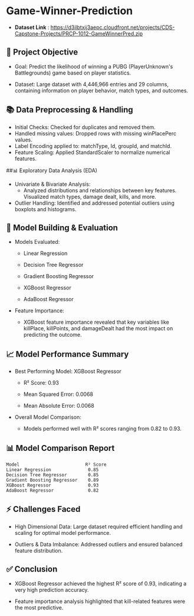 # Game-Winner-Prediction

- **Dataset Link** : https://d3ilbtxij3aepc.cloudfront.net/projects/CDS-Capstone-Projects/PRCP-1012-GameWinnerPred.zip


## 🎯 Project Objective

* Goal: Predict the likelihood of winning a PUBG (PlayerUnknown's Battlegrounds) game based on player 			statistics.

* Dataset: Large dataset with 4,446,966 entries and 29 columns, containing information on player behavior, 		match types, and outcomes.

## 📚 Data Preprocessing & Handling
* Initial Checks:
          Checked for duplicates and removed them.
* Handled missing values:
          Dropped rows with missing winPlacePerc values.
* Label Encoding applied to:
          matchType, Id, groupId, and matchId.
* Feature Scaling:
          Applied StandardScaler to normalize numerical features.

##📊 Exploratory Data Analysis (EDA)
	
* Univariate & Bivariate Analysis:
    * Analyzed distributions and relationships between key features.
		Visualized match types, damage dealt, kills, and more.
* Outlier Handling:
		 Identified and addressed potential outliers using boxplots and histograms.

## 🧠 Model Building & Evaluation
	
  * Models Evaluated:
    
	  * Linear Regression
		
    * Decision Tree Regressor
		
    * Gradient Boosting Regressor
		
    * XGBoost Regressor
		
    * AdaBoost Regressor
	
  * Feature Importance:
    
	* XGBoost feature importance revealed that key variables like killPlace, killPoints, and damageDealt 		had the most impact on predicting the outcome.

## 📈 Model Performance Summary
	
  * Best Performing Model: XGBoost Regressor
		
    * R² Score: 0.93
		
    * Mean Squared Error: 0.0068
		
    * Mean Absolute Error: 0.0068
	
  * Overall Model Comparison:
	
    * Models performed well with R² scores ranging from 0.82 to 0.93.

## 📊 Model Comparison Report
```
Model	        			  R² Score
Linear Regression	  	       0.85
Decision Tree Regressor		   0.85
Gradient Boosting Regressor	   0.89
XGBoost Regressor		       0.93
AdaBoost Regressor		       0.82
```
## ⚡ Challenges Faced
	
  * High Dimensional Data:
		 Large dataset required efficient handling and scaling for optimal model performance.
	
  * Outliers & Data Imbalance:
		 Addressed outliers and ensured balanced feature distribution.

## ✅ Conclusion
	
* XGBoost Regressor achieved the highest R² score of 0.93, indicating a very high prediction accuracy.

* Feature importance analysis highlighted that kill-related features were the most predictive.
